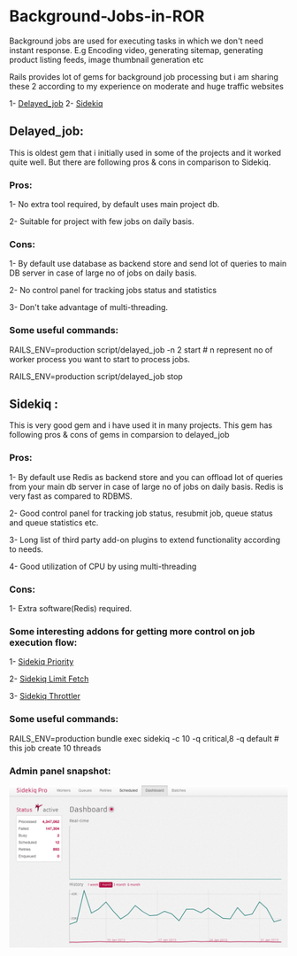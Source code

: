 # Background-Jobs-in-ROR

Background jobs are used for executing tasks in which we don't need instant response. E.g Encoding video, generating sitemap, generating product listing feeds, image thumbnail generation etc

Rails provides lot of gems for background job processing but i am sharing these 2 according to my experience on moderate and huge traffic websites

1- [Delayed_job](https://github.com/collectiveidea/delayed_job)
2- [Sidekiq](https://github.com/mperham/sidekiq)

## Delayed_job:
This is oldest gem that i initially used in some of the projects and it worked quite well. But there are following pros & cons in comparison to Sidekiq.

### Pros:

1- No extra tool required, by default uses main project db.

2- Suitable for project with few jobs on daily basis.

### Cons: 

1- By default use database as backend store and send lot of queries to main DB server in case of large no of jobs on daily basis.

2- No control panel for tracking jobs status and statistics

3- Don't take advantage of multi-threading.

### Some useful commands:

 RAILS_ENV=production script/delayed_job -n 2 start # n represent no of worker process you want to start to process jobs.

 RAILS_ENV=production script/delayed_job stop
 
## Sidekiq :

This is very good gem and i have used it in many projects. This gem has following pros & cons of gems in comparsion to delayed_job

### Pros:

 1- By default use Redis as backend store and you can offload lot of queries from your main db server in case of large no of jobs on daily basis. Redis is very fast as compared to RDBMS.

 2- Good control panel for tracking job status, resubmit job, queue status and queue statistics etc. 

 3- Long list of third party add-on plugins to extend functionality according to needs.

 4- Good utilization of CPU by using multi-threading

 ### Cons: 

 1- Extra software(Redis) required.
 

### Some interesting addons for getting more control on job execution flow:
 
1- [Sidekiq Priority](https://github.com/publitas/sidekiq-prioritized_queues)

2- [Sidekiq Limit Fetch](https://github.com/brainopia/sidekiq-limit_fetch)

3- [Sidekiq Throttler](https://github.com/gevans/sidekiq-throttler)


### Some useful commands: 

RAILS_ENV=production bundle exec sidekiq -c 10 -q critical,8 -q default # this job create 10 threads

### Admin panel snapshot: 

![alt text](https://github.com/mperham/sidekiq/raw/master/examples/web-ui.png)


